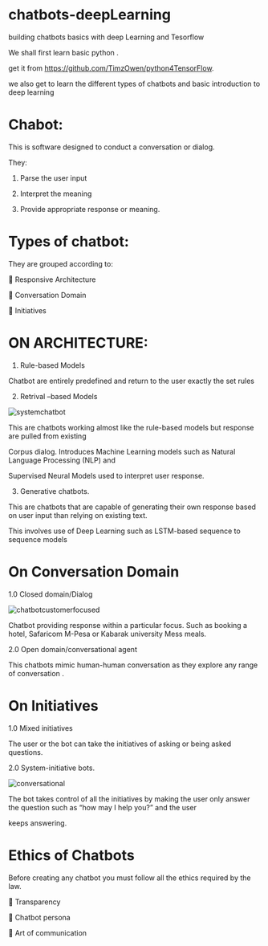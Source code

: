 # chatbots-deepLearning
building chatbots basics with deep Learning and Tesorflow

We shall first learn basic python . 

get it from https://github.com/TimzOwen/python4TensorFlow.

we also get to learn the different types of chatbots and basic introduction to deep learning

# Chabot:

This is software designed to conduct a conversation or dialog.

They:

1.	Parse the user input

2.	Interpret the meaning 

3.	Provide appropriate response or meaning.

# Types of chatbot:

They are grouped according to:

	Responsive Architecture

	Conversation Domain

	Initiatives

# ON ARCHITECTURE:

1.	Rule-based Models

Chatbot are entirely predefined and return to the user exactly the set rules 

2.	Retrival –based Models

![systemchatbot](https://user-images.githubusercontent.com/34624703/77239740-26c4aa00-6bef-11ea-8c6e-7ac4878115ab.jpg)

This are chatbots working almost like the rule-based models but response are pulled from existing

Corpus dialog. Introduces Machine Learning models such as Natural Language Processing (NLP) and

Supervised Neural Models used to interpret user response.

3.	Generative chatbots.

This are chatbots  that are capable of generating their own response based on user input than relying on existing text. 

This involves use of Deep Learning such as LSTM-based sequence to sequence models 

# On Conversation Domain

1.0	Closed domain/Dialog 

![chatbotcustomerfocused](https://user-images.githubusercontent.com/34624703/77236326-970f0380-6bce-11ea-8b1f-6340aaaacb10.jpg)


Chatbot providing response within a particular focus. Such as booking a hotel, Safaricom M-Pesa or Kabarak university Mess meals.

2.0	Open domain/conversational agent

This chatbots mimic human-human conversation as they explore any range of conversation .

# On Initiatives

1.0	Mixed initiatives

The user or the bot can take the initiatives of asking or being asked questions.

2.0	System-initiative bots.

![conversational](https://user-images.githubusercontent.com/34624703/77239745-2a583100-6bef-11ea-9750-a8a29caf4f7d.jpg)

The bot takes control of all the initiatives by making the user only answer the question such as “how may I help you?” and the user

keeps answering.

# Ethics of Chatbots

Before creating any chatbot you must follow all the ethics required by the law.

	Transparency

	Chatbot persona

	Art of communication

